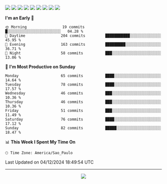 <p>
  <img src="https://img.shields.io/badge/go-%2300ADD8.svg?style=for-the-badge&logo=go&logoColor=white">
  <img src="https://img.shields.io/badge/typescript-%23007ACC.svg?style=for-the-badge&logo=typescript&logoColor=white">
  <img src="https://img.shields.io/badge/node.js-6DA55F?style=for-the-badge&logo=node.js&logoColor=white">
  <img src="https://img.shields.io/badge/python-3670A0?style=for-the-badge&logo=python&logoColor=ffdd54">
  <img src="https://img.shields.io/badge/Laravel-FF2D20?style=for-the-badge&logo=laravel&logoColor=white">
  <img src="https://img.shields.io/badge/html5-%23E34F26.svg?style=for-the-badge&logo=html5&logoColor=white">
  <img src="https://img.shields.io/badge/css3-%231572B6.svg?style=for-the-badge&logo=css3&logoColor=white">
  <img src="https://img.shields.io/badge/tailwindcss-%2338B2AC.svg?style=for-the-badge&logo=tailwind-css&logoColor=white">
  <img src="https://img.shields.io/badge/AWS-%23FF9900.svg?style=for-the-badge&logo=amazon-aws&logoColor=white">
</p>

<!--START_SECTION:waka-->
**I'm an Early 🐤** 

```text
🌞 Morning                19 commits          █░░░░░░░░░░░░░░░░░░░░░░░░   04.28 % 
🌆 Daytime                204 commits         ███████████░░░░░░░░░░░░░░   45.95 % 
🌃 Evening                163 commits         █████████░░░░░░░░░░░░░░░░   36.71 % 
🌙 Night                  58 commits          ███░░░░░░░░░░░░░░░░░░░░░░   13.06 % 
```
📅 **I'm Most Productive on Sunday** 

```text
Monday                   65 commits          ████░░░░░░░░░░░░░░░░░░░░░   14.64 % 
Tuesday                  78 commits          ████░░░░░░░░░░░░░░░░░░░░░   17.57 % 
Wednesday                46 commits          ███░░░░░░░░░░░░░░░░░░░░░░   10.36 % 
Thursday                 46 commits          ███░░░░░░░░░░░░░░░░░░░░░░   10.36 % 
Friday                   51 commits          ███░░░░░░░░░░░░░░░░░░░░░░   11.49 % 
Saturday                 76 commits          ████░░░░░░░░░░░░░░░░░░░░░   17.12 % 
Sunday                   82 commits          █████░░░░░░░░░░░░░░░░░░░░   18.47 % 
```


📊 **This Week I Spent My Time On** 

```text
🕑︎ Time Zone: America/Sao_Paulo
```


 Last Updated on 04/12/2024 18:49:54 UTC
<!--END_SECTION:waka-->

---
<p align="center">
  <img src="https://visitcount.itsvg.in/api?id=OrlatoDev&icon=0&color=12">
</p>
